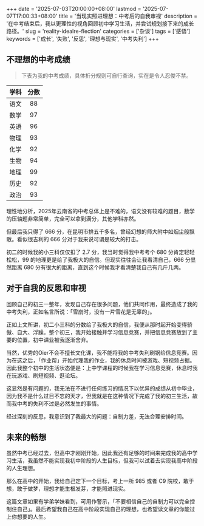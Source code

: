 +++
date = '2025-07-03T20:00:00+08:00'
lastmod = '2025-07-07T17:00:33+08:00'
title = '当现实照进理想：中考后的自我审视'
description = '在中考结束后，我以更理性的视角回顾初中学习生活，并尝试规划接下来的成长路径。'
slug = 'reality-idealre-flection'
categories = ['杂谈']
tags = ['感悟']
keywords = ['成长', '失败', '反思', '理想与现实', '中考失利']
+++

## 不理想的中考成绩

> 下表为我的中考成绩，具体折分规则可自行查询，实在是令人忍俊不禁。

| 学科 | 分数 |
| :-: | :-: |
| 语文 | 88 |
| 数学 | 97 |
| 英语 | 96 |
| 物理 | 93 |
| 化学 | 92 |
| 生物 | 94 |
| 地理 | 99 |
| 历史 | 92 |
| 政治 | 93 |

理性地分析，2025年云南省的中考总体上是不难的，语文没有较难的题目，数学的压轴题非常简单，完全可以拿到满分，其他学科亦然。

但最后我只得了 666 分，在昆明市排五千多名，曾经幻想的师大附中如烟尘般飘散。看似很吉利的 666 分对于我来说可谓是较大的打击。

初二的时候我的小三科仅仅扣了 2.7 分，我当时觉得我中考考个 680 分肯定轻轻松松，99 的地理更是给了我极大的自信。但现实往往会让我看清自己，666 分显然距离 680 分有很大的距离，直到这个时候我才看清楚我自己有几斤几两。

## 对于自我的反思和审视

回顾自己的初三一整年，发现自己存在很多问题，他们共同作用，最终造成了我的中考失利，正如名言所说：「雪崩时，没有一片雪花是无辜的」。

正如上文所讲，初二小三科的分数给了我极大的自信，我便从那时起开始变得骄傲、自大、浮躁。整个初三，我开始接触并学习信息竞赛，并把信息竞赛放到了主要的位置，初中课业被我逐渐舍弃。

当然，优秀的Oier不会不擅长文化课，我不能将我的中考失利刷锅给信息竞赛。因为在这之后，「作业帮」开始代理我的作业，我的休息时间被游戏、短视频占据。因此我整个初中的生活状态便是：上中学课程的时候我在学习信息竞赛，休息时我在玩游戏、刷短视频、逛论坛。

这显然是有问题的，我无法在不进行任何练习的情况下以优异的成绩从初中毕业，因为我不是什么过目不忘的天才，但我就是在这种情况下完成了我的初三生活，故而我中考的失利不过是必然发生的事情。

经过深刻的反思，我意识到了我最大的问题：自制力差，无法合理安排时间。

## 未来的畅想

虽然中考已经过去，但高中才刚刚开始，因此我还有足够的时间来完成我的高中学习生活，我虽然不能实现我初中阶段的人生目标，但我可以试着去实现我高中阶段的人生理想。

那么在高中的开始，我给自己定下一个目标，考上一所 985 或者 C9 院校，敢于想，敢于做梦，理想才能生根发芽，才能照进现实。

这篇文章如果有学弟学妹看到，可用作警示，「不要相信自己的自制力可以完全控制住自己」。最后希望我自己在高中阶段实现自己的理想，也希望读文章的你能过上你想要的人生。